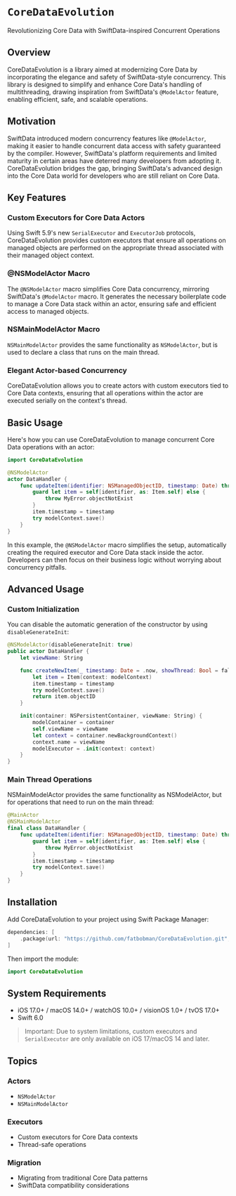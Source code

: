 # ``CoreDataEvolution``

Revolutionizing Core Data with SwiftData-inspired Concurrent Operations

## Overview

CoreDataEvolution is a library aimed at modernizing Core Data by incorporating the elegance and safety of SwiftData-style concurrency. This library is designed to simplify and enhance Core Data's handling of multithreading, drawing inspiration from SwiftData's `@ModelActor` feature, enabling efficient, safe, and scalable operations.

## Motivation

SwiftData introduced modern concurrency features like `@ModelActor`, making it easier to handle concurrent data access with safety guaranteed by the compiler. However, SwiftData's platform requirements and limited maturity in certain areas have deterred many developers from adopting it. CoreDataEvolution bridges the gap, bringing SwiftData's advanced design into the Core Data world for developers who are still reliant on Core Data.

## Key Features

### Custom Executors for Core Data Actors

Using Swift 5.9's new `SerialExecutor` and `ExecutorJob` protocols, CoreDataEvolution provides custom executors that ensure all operations on managed objects are performed on the appropriate thread associated with their managed object context.

### @NSModelActor Macro

The `@NSModelActor` macro simplifies Core Data concurrency, mirroring SwiftData's `@ModelActor` macro. It generates the necessary boilerplate code to manage a Core Data stack within an actor, ensuring safe and efficient access to managed objects.

### NSMainModelActor Macro

`NSMainModelActor` provides the same functionality as `NSModelActor`, but is used to declare a class that runs on the main thread.

### Elegant Actor-based Concurrency

CoreDataEvolution allows you to create actors with custom executors tied to Core Data contexts, ensuring that all operations within the actor are executed serially on the context's thread.

## Basic Usage

Here's how you can use CoreDataEvolution to manage concurrent Core Data operations with an actor:

```swift
import CoreDataEvolution

@NSModelActor
actor DataHandler {
    func updateItem(identifier: NSManagedObjectID, timestamp: Date) throws {
        guard let item = self[identifier, as: Item.self] else {
            throw MyError.objectNotExist
        }
        item.timestamp = timestamp
        try modelContext.save()
    }
}
```

In this example, the `@NSModelActor` macro simplifies the setup, automatically creating the required executor and Core Data stack inside the actor. Developers can then focus on their business logic without worrying about concurrency pitfalls.

## Advanced Usage

### Custom Initialization

You can disable the automatic generation of the constructor by using `disableGenerateInit`:

```swift
@NSModelActor(disableGenerateInit: true)
public actor DataHandler {
    let viewName: String

    func createNewItem(_ timestamp: Date = .now, showThread: Bool = false) throws -> NSManagedObjectID {
        let item = Item(context: modelContext)
        item.timestamp = timestamp
        try modelContext.save()
        return item.objectID
    }

    init(container: NSPersistentContainer, viewName: String) {
        modelContainer = container
        self.viewName = viewName
        let context = container.newBackgroundContext()
        context.name = viewName
        modelExecutor = .init(context: context)
    }
}
```

### Main Thread Operations

NSMainModelActor provides the same functionality as NSModelActor, but for operations that need to run on the main thread:

```swift
@MainActor
@NSMainModelActor
final class DataHandler {
    func updateItem(identifier: NSManagedObjectID, timestamp: Date) throws {
        guard let item = self[identifier, as: Item.self] else {
            throw MyError.objectNotExist
        }
        item.timestamp = timestamp
        try modelContext.save()
    }
}
```

## Installation

Add CoreDataEvolution to your project using Swift Package Manager:

```swift
dependencies: [
    .package(url: "https://github.com/fatbobman/CoreDataEvolution.git", .upToNextMajor(from: "0.3.0"))
]
```

Then import the module:

```swift
import CoreDataEvolution
```

## System Requirements

- iOS 17.0+ / macOS 14.0+ / watchOS 10.0+ / visionOS 1.0+ / tvOS 17.0+
- Swift 6.0

> Important: Due to system limitations, custom executors and `SerialExecutor` are only available on iOS 17/macOS 14 and later.

## Topics

### Actors

- ``NSModelActor``
- ``NSMainModelActor``

### Executors

- Custom executors for Core Data contexts
- Thread-safe operations

### Migration

- Migrating from traditional Core Data patterns
- SwiftData compatibility considerations

